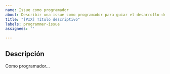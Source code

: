 ```yaml
---
name: Issue como programador
about: Describir una issue como programador para guiar el desarrollo del proyecto.
title: "[PIX] Título descriptivo"
labels: programmer-issue
assignees: ''

---
```


## Descripción
Como programador...
